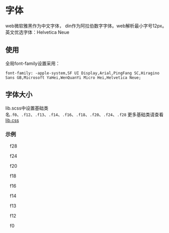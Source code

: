 <link rel="stylesheet" href="/theme/css/common/ui/common.css">

# 字体

web微软雅黑作为中文字体， din作为阿拉伯数字字体。web解析最小字号12px。英文优选字体：Helvetica Neue

## 使用
全局font-family设置采用：
```
font-family: -apple-system,SF UI Display,Arial,PingFang SC,Hiragino Sans GB,Microsoft YaHei,WenQuanYi Micro Hei,Helvetica Neue;
```

## 字体大小
lib.scss中设置基础类名<code>.f0</code>、<code>.f12</code>、<code>.f13</code>、<code>.f14</code>、<code>.f16</code>、<code>.f18</code>、<code>.f20</code>、<code>.f24</code>、<code>.f28</code>
更多基础类请查看[lib.css]('/theme/css/common/ui/lib.css')
### 示例
<style type="text/css">
	.textSample{text-indent: 1em;}
</style>
<div class="textSample">
	<p class="f28">f28</p>
	<p class="f24">f24</p>
	<p class="f20">f20</p>
	<p class="f18">f18</p>
	<p class="f16">f16</p>
	<p class="f14">f14</p>
	<p class="f13">f13</p>
	<p class="f12">f12</p>
	<p class="f0">f0</p>
</div>